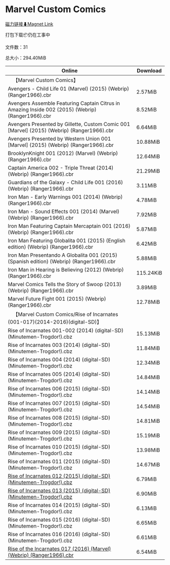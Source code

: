 # Marvel Custom Comics

[磁力链接⬇Magnet Link](magnet:?xt=urn:btih:6b97283330d0d6ed0e3511fed2adca93ca0c6ab7&dn=Marvel%20Custom%20Comics)

打包下载📦仍在工事中

文件数：31

总大小：294.40MiB

Online | Download
--- | ---
&emsp;【Marvel Custom Comics】 | 
Avengers - Child Life 01 (Marvel) (2015) (Webrip) (Ranger1966).cbr | 2.57MiB
Avengers Assemble Featuring Captain Citrus in Amazing Inside 002 (2015) (Webrip) (Ranger1966).cbr | 8.52MiB
Avengers Presented by Gillette, Custom Comic 001 \[Marvel\] (2015) (Webrip) (Ranger1966).cbr | 6.64MiB
Avengers Presented by Western Union 001 \[Marvel\] (2015) (Webrip) (Ranger1966).cbr | 10.88MiB
BrooklynKnight 001 (2012) (Marvel) (Webrip) (Ranger1966).cbr | 12.64MiB
Captain America 002 - Triple Threat (2014) (Webrip) (Ranger1966).cbr | 21.29MiB
Guardians of the Galaxy - Child Life 001 (2016) (Webrip) (Ranger1966).cbr | 3.11MiB
Iron Man - Early Warnings 001 (2014) (Webrip) (Ranger1966).cbr | 4.78MiB
Iron Man - Sound Effects 001 (2014) (Marvel) (Webrip) (Ranger1966).cbr | 7.92MiB
Iron Man Featuring Captain Mercaptain 001 (2016) (Webrip) (Ranger1966).cbr | 5.87MiB
Iron Man Featuring Globalita 001 (2015) (English edition) (Webrip) (Ranger1966).cbr | 6.42MiB
Iron Man Presentando A Globalita 001 (2015) (Spanish edition) (Webrip) (Ranger1966).cbr | 5.88MiB
Iron Man in Hearing is Believing (2012) (Webrip) (Ranger1966).cbr | 115.24KiB
Marvel Comics Tells the Story of Swoop (2013) (Webrip) (Ranger1966).cbr | 3.89MiB
Marvel Future Fight 001 (2015) (Webrip) (Ranger1966).cbr | 12.78MiB
&emsp;【Marvel Custom Comics/Rise of Incarnates (001-017)(2014-2016)(digital-SD)】 | 
Rise of Incarnates 001-002 (2014) (digital-SD) (Minutemen-Trogdor!).cbz | 15.13MiB
Rise of Incarnates 003 (2014) (digital-SD) (Minutemen-Trogdor!).cbz | 11.84MiB
Rise of Incarnates 004 (2014) (digital-SD) (Minutemen-Trogdor!).cbz | 12.34MiB
Rise of Incarnates 005 (2014) (digital-SD) (Minutemen-Trogdor!).cbz | 14.84MiB
Rise of Incarnates 006 (2015) (digital-SD) (Minutemen-Trogdor!).cbz | 14.14MiB
Rise of Incarnates 007 (2015) (digital-SD) (Minutemen-Trogdor!).cbz | 14.54MiB
Rise of Incarnates 008 (2015) (digital-SD) (Minutemen-Trogdor!).cbz | 14.81MiB
Rise of Incarnates 009 (2015) (digital-SD) (Minutemen-Trogdor!).cbz | 15.19MiB
Rise of Incarnates 010 (2015) (digital-SD) (Minutemen-Trogdor!).cbz | 13.98MiB
Rise of Incarnates 011 (2015) (digital-SD) (Minutemen-Trogdor!).cbz | 14.67MiB
[Rise of Incarnates 012 (2015) (digital-SD) (Minutemen-Trogdor!).cbz](https://github.com/alicewish/markdown/blob/master/comic/Rise-of-Incarnates-012-2015-digital-SD-Minutemen-Trogdor-cbz.md) | 6.79MiB
[Rise of Incarnates 013 (2015) (digital-SD) (Minutemen-Trogdor!).cbz](https://github.com/alicewish/markdown/blob/master/comic/Rise-of-Incarnates-013-2015-digital-SD-Minutemen-Trogdor-cbz.md) | 6.90MiB
Rise of Incarnates 014 (2015) (digital-SD) (Minutemen-Trogdor!).cbz | 6.13MiB
Rise of Incarnates 015 (2016) (digital-SD) (Minutemen-Trogdor!).cbz | 6.65MiB
Rise of Incarnates 016 (2016) (digital-SD) (Minutemen-Trogdor!).cbz | 6.61MiB
[Rise of the Incarnates 017 (2016) (Marvel) (Webrip) (Ranger1966).cbr](https://github.com/alicewish/markdown/blob/master/comic/Rise-of-Incarnates-017-2016-Marvel-Webrip-Ranger1966-cbr.md) | 6.54MiB
